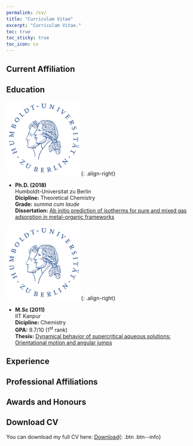 ```yaml
---
permalink: /cv/
title: "Curriculam Vitae"
excerpt: "Curriculam Vitae."
toc: true
toc_sticky: true
toc_icon: cv
---
```

## Current Affiliation

## Education
![HU-Logo](/assets/images/logos/HU_logo.png){: .align-right}
+ **Ph.D. (2018)**     
  Humboldt-Universitat zu Berlin    
  **Dicipline:** Theoretical Chemistry    
  **Grade:** *summa cum laude*    
  **Dissertation:** [Ab initio prediction of isotherms for pure and mixed gas adsorption in metal-organic frameworks](http://dx.doi.org/10.13140/RG.2.2.16512.58882)

![HU-Logo](/assets/images/logos/HU_logo.png){: .align-right}
+ **M.Sc (2011)**   
  IIT Kanpur    
  **Dicipline:** Chemistry     
  **GPA:** 9.7/10 (1<sup>st</sup> rank)     
  **Thesis:** [Dynamical behavior of supercritical aqueous solutions: Orientational motion and angular jumps](http://dx.doi.org/10.13140/RG.2.2.10428.10884)

## Experience

## Professional Affiliations

## Awards and Honours

## Download CV

You can download my full CV here:
[Download](/assets/cv.pdf){: .btn .btn--info} 
